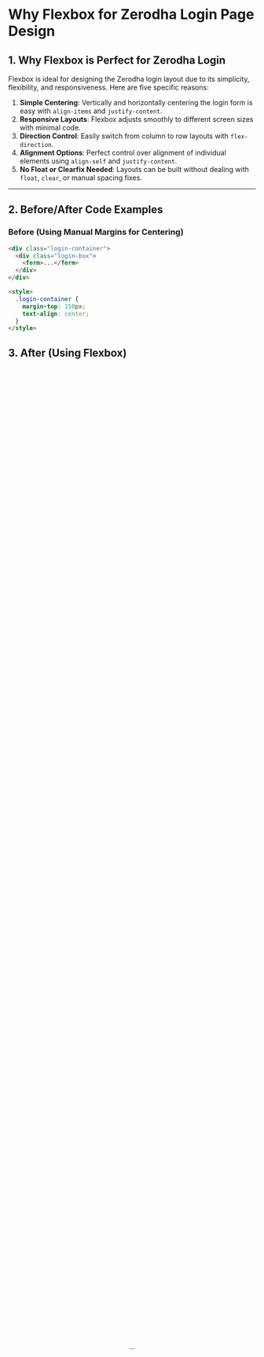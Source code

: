 # Why Flexbox for Zerodha Login Page Design

## 1. Why Flexbox is Perfect for Zerodha Login

Flexbox is ideal for designing the Zerodha login layout due to its simplicity, flexibility, and responsiveness. Here are five specific reasons:

1. **Simple Centering**: Vertically and horizontally centering the login form is easy with `align-items` and `justify-content`.
2. **Responsive Layouts**: Flexbox adjusts smoothly to different screen sizes with minimal code.
3. **Direction Control**: Easily switch from column to row layouts with `flex-direction`.
4. **Alignment Options**: Perfect control over alignment of individual elements using `align-self` and `justify-content`.
5. **No Float or Clearfix Needed**: Layouts can be built without dealing with `float`, `clear`, or manual spacing fixes.

---

## 2. Before/After Code Examples

### **Before (Using Manual Margins for Centering)**

```html
<div class="login-container">
  <div class="login-box">
    <form>...</form>
  </div>
</div>

<style>
  .login-container {
    margin-top: 150px;
    text-align: center;
  }
</style>
```

## 3. After (Using Flexbox)

<div class="login-container">
  <div class="login-box">
    <form>...</form>
  </div>
</div>

<style>
.login-container {
  display: flex;
  justify-content: center;
  align-items: center;
  height: 100vh;
}
</style>

## 3. What Problems Flexbox Solves

Vertical centering, which used to be a pain with margins or transforms.

Even spacing between elements without hardcoding margin values.

Flexibility for both desktop and mobile views with minimal media queries.

Ordering elements visually without changing HTML structure using order.

## Why NOT CSS Grid for Zerodha Login

Overkill for simple one-column layouts like a login form.

Grid is ideal when you have two-dimensional layouts (rows and columns) like dashboards or complex forms.

Extra syntax like grid-template-\*, place-items, and row/column lines are unnecessary here.

## When CSS Grid Would Be a Good Choice

Multi-column page layouts.

Responsive dashboards with charts/cards.

Complex nested layouts with both vertical and horizontal alignment.

## Why NOT Bootstrap for Zerodha Login

Requires loading a full CSS framework

Adds many class names just to achieve simple layout behavior.

Less control and more abstraction, which may be unnecessary for a lightweight, custom design like Zerodha.

## When Bootstrap Would Be a Good Choice

Rapid prototyping for internal tools.

When consistent, predefined components (buttons, cards, navbars) are needed quickly.

Large-scale projects with many non-designers contributing.

## Conclusion

For the Zerodha login page — a simple, single-column layout — Flexbox is the most efficient, readable, and flexible solution. CSS Grid and Bootstrap have their strengths, but they are better suited for more complex or large-scale applications.
